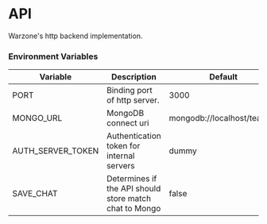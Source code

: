 # API
Warzone's http backend implementation.

### Environment Variables
| Variable | Description | Default |
| --- | --- | --- |
| PORT | Binding port of http server. | 3000 |
| MONGO_URL | MongoDB connect uri | mongodb://localhost/teamgg |
| AUTH_SERVER_TOKEN | Authentication token for internal servers | dummy |
| SAVE_CHAT | Determines if the API should store match chat to Mongo | false |